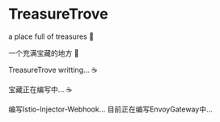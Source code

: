 # TreasureTrove
a place full of treasures :cherries:

一个充满宝藏的地方 :cherries:



TreasureTrove writting... :coffee:

宝藏正在编写中... :coffee:

编写Istio-Injector-Webhook...
目前正在编写EnvoyGateway中...
